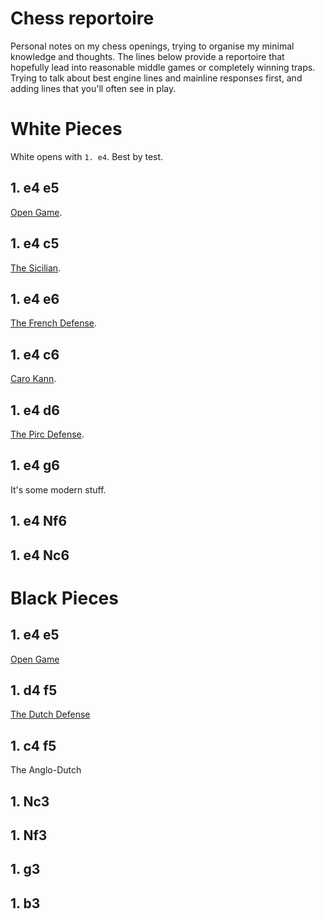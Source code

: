 # Chess reportoire

Personal notes on my chess openings, trying to organise my minimal knowledge
and thoughts. The lines below provide a reportoire that hopefully lead into
reasonable middle games or completely winning traps. Trying to talk about best
engine lines and mainline responses first, and adding lines that you'll often 
see in play.

# White Pieces

White opens with `1. e4`. Best by test.

## 1. e4 e5

[Open Game](white/open.html).

## 1. e4 c5

[The Sicilian](white/sicilian.html).

## 1. e4 e6

[The French Defense](white/french.html).

## 1. e4 c6

[Caro Kann](white/caro_kann.html).

## 1. e4 d6

[The Pirc Defense](white/pirc.html).

## 1. e4 g6

It's some modern stuff.

## 1. e4 Nf6

## 1. e4 Nc6

# Black Pieces

## 1. e4 e5

[Open Game](black/open.html)

## 1. d4 f5

[The Dutch Defense](black/dutch.html)

## 1. c4 f5

The Anglo-Dutch

## 1. Nc3

## 1. Nf3

## 1. g3

## 1. b3
